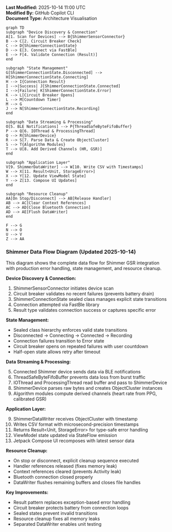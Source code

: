 **Last Modified:** 2025-10-14 11:00 UTC  
**Modified By:** GitHub Copilot CLI  
**Document Type:** Architecture Visualisation

```mermaid
graph TD
subgraph "Device Discovery & Connection"
A[1. Scan for Devices] --> B{ShimmerSensorConnector}
B --> C[2. Circuit Breaker Check]
C --> D{ShimmerConnectionState}
D --> E[3. Connect via FastBle]
E --> F[4. Validate Connection (Result)]
end

subgraph "State Management"
G[ShimmerConnectionState.Disconnected] --> H[ShimmerConnectionState.Connecting]
H --> I{Connection Result}
I -->|Success| J[ShimmerConnectionState.Connected]
I -->|Failure| K[ShimmerConnectionState.Error]
K --> L[Circuit Breaker Opens]
L --> M[Countdown Timer]
M --> G
J --> N[ShimmerConnectionState.Recording]
end

subgraph "Data Streaming & Processing"
O[5. BLE Notifications] --> P{ThreadSafeByteFifoBuffer}
P --> Q[6. IOThread & ProcessingThread]
Q --> R{ShimmerDevice}
R --> S[7. Parse Data & Create ObjectCluster]
S --> T{Algorithm Modules}
T --> U[8. Add Derived Channels (HR, GSR)]
end

subgraph "Application Layer"
V[9. ShimmerDataWriter] --> W[10. Write CSV with Timestamps]
W --> X[11. Result<Unit, StorageError>]
X --> Y[12. Update ViewModel State]
Y --> Z[13. Compose UI Updates]
end

subgraph "Resource Cleanup"
AA[On Stop/Disconnect] --> AB[Release Handler]
AB --> AC[Clear Context References]
AC --> AD[Close Bluetooth Connection]
AD --> AE[Flush DataWriter]
end

F --> G
N --> O
U --> V
Z --> AA
```

### Shimmer Data Flow Diagram (Updated 2025-10-14)

This diagram shows the complete data flow for Shimmer GSR integration with production error handling, state management,
and resource cleanup.

**Device Discovery & Connection:**

1. ShimmerSensorConnector initiates device scan
2. Circuit breaker validates no recent failures (prevents battery drain)
3. ShimmerConnectionState sealed class manages explicit state transitions
4. Connection attempted via FastBle library
5. Result type validates connection success or captures specific error

**State Management:**

- Sealed class hierarchy enforces valid state transitions
- Disconnected -> Connecting -> Connected -> Recording
- Connection failures transition to Error state
- Circuit breaker opens on repeated failures with user countdown
- Half-open state allows retry after timeout

**Data Streaming & Processing:**

5. Connected Shimmer device sends data via BLE notifications
6. ThreadSafeByteFifoBuffer prevents data loss from burst traffic
7. IOThread and ProcessingThread read buffer and pass to ShimmerDevice
8. ShimmerDevice parses raw bytes and creates ObjectCluster instances
9. Algorithm modules compute derived channels (heart rate from PPG, calibrated GSR)

**Application Layer:**

9. ShimmerDataWriter receives ObjectCluster with timestamp
10. Writes CSV format with microsecond-precision timestamps
11. Returns Result<Unit, StorageError> for type-safe error handling
12. ViewModel state updated via StateFlow emission
13. Jetpack Compose UI recomposes with latest sensor data

**Resource Cleanup:**

- On stop or disconnect, explicit cleanup sequence executed
- Handler references released (fixes memory leak)
- Context references cleared (prevents Activity leak)
- Bluetooth connection closed properly
- DataWriter flushes remaining buffers and closes file handles

**Key Improvements:**

- Result pattern replaces exception-based error handling
- Circuit breaker protects battery from connection loops
- Sealed states prevent invalid transitions
- Resource cleanup fixes all memory leaks
- Separated DataWriter enables unit testing
